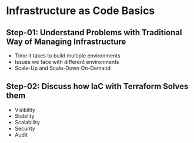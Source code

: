 # Infrastructure as Code Basics

## Step-01: Understand Problems with Traditional Way of Managing Infrastructure
- Time it takes to build multiple environments
- Issues we face with different environments
- Scale-Up and Scale-Down On-Demand

## Step-02: Discuss how IaC with Terraform Solves them
- Visibility
- Stability
- Scalability
- Security
- Audit
